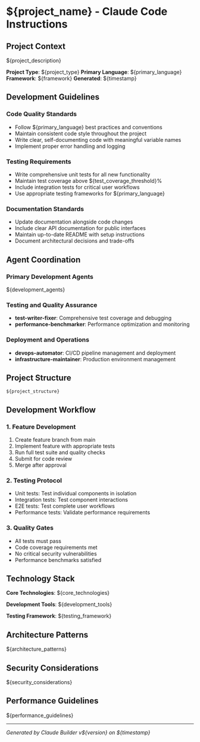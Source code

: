 # ${project_name} - Claude Code Instructions

## Project Context

${project_description}

**Project Type**: ${project_type}
**Primary Language**: ${primary_language}
**Framework**: ${framework}
**Generated**: ${timestamp}

## Development Guidelines

### Code Quality Standards

- Follow ${primary_language} best practices and conventions
- Maintain consistent code style throughout the project
- Write clear, self-documenting code with meaningful variable names
- Implement proper error handling and logging

### Testing Requirements

- Write comprehensive unit tests for all new functionality
- Maintain test coverage above ${test_coverage_threshold}%
- Include integration tests for critical user workflows
- Use appropriate testing frameworks for ${primary_language}

### Documentation Standards

- Update documentation alongside code changes
- Include clear API documentation for public interfaces
- Maintain up-to-date README with setup instructions
- Document architectural decisions and trade-offs

## Agent Coordination

### Primary Development Agents

${development_agents}

### Testing and Quality Assurance

- **test-writer-fixer**: Comprehensive test coverage and debugging
- **performance-benchmarker**: Performance optimization and monitoring

### Deployment and Operations

- **devops-automator**: CI/CD pipeline management and deployment
- **infrastructure-maintainer**: Production environment management

## Project Structure

```
${project_structure}
```

## Development Workflow

### 1. Feature Development

1. Create feature branch from main
2. Implement feature with appropriate tests
3. Run full test suite and quality checks
4. Submit for code review
5. Merge after approval

### 2. Testing Protocol

- Unit tests: Test individual components in isolation
- Integration tests: Test component interactions
- E2E tests: Test complete user workflows
- Performance tests: Validate performance requirements

### 3. Quality Gates

- All tests must pass
- Code coverage requirements met
- No critical security vulnerabilities
- Performance benchmarks satisfied

## Technology Stack

**Core Technologies**:
${core_technologies}

**Development Tools**:
${development_tools}

**Testing Framework**:
${testing_framework}

## Architecture Patterns

${architecture_patterns}

## Security Considerations

${security_considerations}

## Performance Guidelines

${performance_guidelines}

---

*Generated by Claude Builder v${version} on ${timestamp}*
